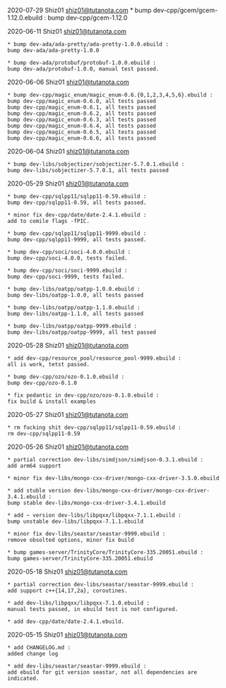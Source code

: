 

2020-07-29  Shiz01 <shiz01@tutanota.com>
	* bump dev-cpp/gcem/gcem-1.12.0.ebuild :
	bump dev-cpp/gcem-1.12.0

2020-06-11  Shiz01 <shiz01@tutanota.com>

	* bump dev-ada/ada-pretty/ada-pretty-1.0.0.ebuild :
	bump dev-ada/ada-pretty-1.0.0

	* bump dev-ada/protobuf/protobuf-1.0.0.ebuild :
	bump dev-ada/protobuf-1.0.0, manual test passed.

2020-06-06	Shiz01 <shiz01@tutanota.com>
	
	* bump dev-cpp/magic_enum/magic_enum-0.6.{0,1,2,3,4,5,6}.ebuild :
	bump dev-cpp/magic_enum-0.6.0, all tests passed
	bump dev-cpp/magic_enum-0.6.1, all tests passed
	bump dev-cpp/magic_enum-0.6.2, all tests passed
	bump dev-cpp/magic_enum-0.6.3, all tests passed
	bump dev-cpp/magic_enum-0.6.4, all tests passed
	bump dev-cpp/magic_enum-0.6.5, all tests passed
	bump dev-cpp/magic_enum-0.6.6, all tests passed

2020-06-04	Shiz01 <shiz01@tutanota.com>

	* bump dev-libs/sobjectizer/sobjectizer-5.7.0.1.ebuild :
	bump dev-libs/sobjectizer-5.7.0.1, all tests passed


2020-05-29	Shiz01 <shiz01@tutanota.com>

	* bump dev-cpp/sqlpp11/sqlpp11-0.59.ebuild :
	bump dev-cpp/sqlpp11-0.59, all tests passed.

	* minor fix dev-cpp/date/date-2.4.1.ebuild :
	add to comile flags -fPIC.

	* bump dev-cpp/sqlpp11/sqlpp11-9999.ebuild :
	bump dev-cpp/sqlpp11-9999, all tests passed.

	* bump dev-cpp/soci/soci-4.0.0.ebuild :
	bump dev-cpp/soci-4.0.0, tests failed.

	* bump dev-cpp/soci/soci-9999.ebuild :
	bump dev-cpp/soci-9999, tests failed.

	* bump dev-libs/oatpp/oatpp-1.0.0.ebuild :
	bump dev-libs/oatpp-1.0.0, all tests passed

	* bump dev-libs/oatpp/oatpp-1.1.0.ebuild :
	bump dev-libs/oatpp-1.1.0, all tests passed

	* bump dev-libs/oatpp/oatpp-9999.ebuild :
	bump dev-libs/oatpp/oatpp-9999, all test passed


2020-05-28	Shiz01	<shiz01@tutanota.com>

	* add dev-cpp/resource_pool/resource_pool-9999.ebuild : 
	all is work, tetst passed.

	* bump dev-cpp/ozo/ozo-0.1.0.ebuild :
	bump dev-cpp/ozo-0.1.0

	* fix pedantic in dev-cpp/ozo/ozo-0.1.0.ebuild :
	fix build & install examples

2020-05-27	Shiz01	<shiz01@tutanota.com>

	* rm fucking shit dev-cpp/sqlpp11/sqlpp11-0.59.ebuild :
	rm dev-cpp/sqlpp11-0.59

2020-05-26	Shiz01  <shiz01@tutanota.com>
	
	* partial correction dev-libs/simdjson/simdjson-0.3.1.ebuild :
	add arm64 support

	* minor fix dev-libs/mongo-cxx-driver/mongo-cxx-driver-3.5.0.ebuild 

	* add stuble version dev-libs/mongo-cxx-driver/mongo-cxx-driver-3.4.1.ebuild :
	bump stable dev-libs/mongo-cxx-driver-3.4.1.ebuild

	* add ~ version dev-libs/libpqxx/libpqxx-7.1.1.ebuild :
	bump unstable dev-libs/libpqxx-7.1.1.ebuild

	* minor fix dev-libs/seastar/seastar-9999.ebuild :
	remove obsolted options, minor fix build

	* bump games-server/TrinityCore/TrinityCore-335.20051.ebuild :
	bump games-server/TrinityCore-335.20051.ebuild

2020-05-18	Shiz01	<shiz01@tutanota.com>

	* partial correction dev-libs/seastar/seastar-9999.ebuild :
	add support c++{14,17,2a}, coroutines.

	* add dev-libs/libpqxx/libpqxx-7.1.0.ebuild :
	manual tests passed, in ebuild test is not configured.

	* add dev-cpp/date/date-2.4.1.ebuild.

2020-05-15	Shiz01	<shiz01@tutanota.com>
	
	* add CHANGELOG.md :
	added change log

	* add dev-libs/seastar/seastar-9999.ebuild :
	add ebuild for git version seastar, not all dependencies are indicated.

